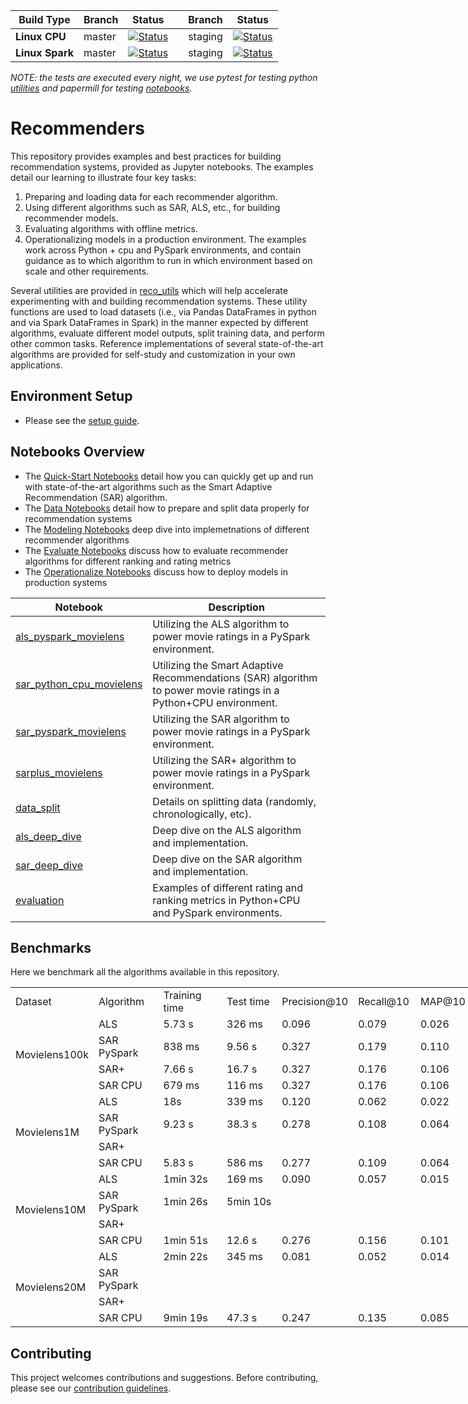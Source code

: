 
| Build Type | Branch | Status |  | Branch | Status | 
| --- | --- | --- | --- | --- | --- | 
| **Linux CPU** |  master | [![Status](https://msdata.visualstudio.com/AlgorithmsAndDataScience/_apis/build/status/nightly?branchName=master)](https://msdata.visualstudio.com/AlgorithmsAndDataScience/_build/latest?definitionId=4792)  || staging | [![Status](https://msdata.visualstudio.com/AlgorithmsAndDataScience/_apis/build/status/nightly_staging?branchName=staging)](https://msdata.visualstudio.com/AlgorithmsAndDataScience/_build/latest?definitionId=4594) | 
| **Linux Spark** | master | [![Status](https://msdata.visualstudio.com/AlgorithmsAndDataScience/_apis/build/status/nightly_spark?branchName=master)](https://msdata.visualstudio.com/AlgorithmsAndDataScience/_build/latest?definitionId=4804) | | staging | [![Status](https://msdata.visualstudio.com/AlgorithmsAndDataScience/_apis/build/status/nightly_spark_staging?branchName=staging)](https://msdata.visualstudio.com/AlgorithmsAndDataScience/_build/latest?definitionId=4805)|

*NOTE: the tests are executed every night, we use pytest for testing python [utilities]((reco_utils)) and papermill for testing [notebooks](notebooks)*.

# Recommenders 

This repository provides examples and best practices for building recommendation systems, provided as Jupyter notebooks. The examples detail our learning to illustrate four key tasks: 
1. Preparing and loading data for each recommender algorithm. 
2. Using different algorithms such as SAR, ALS, etc., for building recommender models. 
3. Evaluating algorithms with offline metrics. 
4. Operationalizing models in a production environment. The examples work across Python + cpu and PySpark environments, and contain guidance as to which algorithm to run in which environment based on scale and other requirements. 

Several utilities are provided in [reco_utils](reco_utils) which will help accelerate experimenting with and building recommendation systems. These utility functions are used to load datasets (i.e., via Pandas DataFrames in python and via Spark DataFrames in Spark) in the manner expected by different algorithms, evaluate different model outputs, split training data, and perform other common tasks. Reference implementations of several state-of-the-art algorithms are provided for self-study and customization in your own applications. 

## Environment Setup
* Please see the [setup guide](SETUP.md).

## Notebooks Overview

- The [Quick-Start Notebooks](notebooks/00_quick_start/) detail how you can quickly get up and run with state-of-the-art algorithms such as the Smart Adaptive Recommendation (SAR) algorithm. 
- The [Data Notebooks](notebooks/01_data) detail how to prepare and split data properly for recommendation systems
- The [Modeling Notebooks](notebooks/02_modeling) deep dive into implemetnations of different recommender algorithms
- The [Evaluate Notebooks](notebooks/03_evaluate) discuss how to evaluate recommender algorithms for different ranking and rating metrics
- The [Operationalize Notebooks](notebooks/04_operationalize) discuss how to deploy models in production systems

| Notebook | Description | 
| --- | --- | 
| [als_pyspark_movielens](notebooks/00_quick_start/als_pyspark_movielens.ipynb) | Utilizing the ALS algorithm to power movie ratings in a PySpark environment.
| [sar_python_cpu_movielens](notebooks/00_quick_start/sar_python_cpu_movielens.ipynb) | Utilizing the Smart Adaptive Recommendations (SAR) algorithm to power movie ratings in a Python+CPU environment.
| [sar_pyspark_movielens](notebooks/00_quick_start/sar_pyspark_movielens.ipynb) | Utilizing the SAR algorithm to power movie ratings in a PySpark environment.
| [sarplus_movielens](notebooks/00_quick_start/sarplus_movielens.ipynb) | Utilizing the SAR+ algorithm to power movie ratings in a PySpark environment.
| [data_split](notebooks/01_data/data_split.ipynb) | Details on splitting data (randomly, chronologically, etc).
| [als_deep_dive](notebooks/02_modeling/als_deep_dive.ipynb) | Deep dive on the ALS algorithm and implementation.
| [sar_deep_dive](notebooks/02_modeling/sar_deep_dive.ipynb) | Deep dive on the SAR algorithm and implementation.
| [evaluation](notebooks/03_evaluate/evaluation.ipynb) | Examples of different rating and ranking metrics in Python+CPU and PySpark environments.

## Benchmarks

Here we benchmark all the algorithms available in this repository.

<table border=0 cellpadding=0 cellspacing=0 width=1164 style='border-collapse:
 collapse;table-layout:fixed;width:871pt'>
 <col class=xl65 width=111 style='mso-width-source:userset;mso-width-alt:3541;
 width:83pt'>
 <col class=xl65 width=107 style='mso-width-source:userset;mso-width-alt:3413;
 width:80pt'>
 <col class=xl65 width=117 span=2 style='mso-width-source:userset;mso-width-alt:
 3754;width:88pt'>
 <col class=xl68 width=103 style='mso-width-source:userset;mso-width-alt:3285;
 width:77pt'>
 <col class=xl68 width=87 span=7 style='width:65pt'>
 <tr class=xl66 height=21 style='height:16.0pt'>
  <td height=21 class=xl66 width=111 style='height:16.0pt;width:83pt'>Dataset</td>
  <td class=xl66 width=107 style='width:80pt'>Algorithm</td>
  <td class=xl66 width=117 style='width:88pt'>Training time</td>
  <td class=xl66 width=117 style='width:88pt'>Test time</td>
  <td class=xl67 width=103 style='width:77pt'>Precision@10</td>
  <td class=xl67 width=87 style='width:65pt'>Recall@10</td>
  <td class=xl67 width=87 style='width:65pt'>MAP@10</td>
  <td class=xl67 width=87 style='width:65pt'>NDCG@10</td>
  <td class=xl67 width=87 style='width:65pt'>RMSE</td>
  <td class=xl67 width=87 style='width:65pt'>MAE</td>
  <td class=xl67 width=87 style='width:65pt'>Exp Var</td>
  <td class=xl67 width=87 style='width:65pt'>R^2</td>
 </tr>
 <tr height=21 style='height:16.0pt'>
  <td rowspan=4 height=84 class=xl69 width=111 style='height:64.0pt;width:83pt'>Movielens100k</td>
  <td class=xl65>ALS</td>
  <td class=xl65>5.73 s</td>
  <td class=xl65>326 ms</td>
  <td class=xl68>0.096</td>
  <td class=xl68>0.079</td>
  <td class=xl68>0.026</td>
  <td class=xl68>0.100</td>
  <td class=xl68>1.110</td>
  <td class=xl68>0.860</td>
  <td class=xl68>0.025</td>
  <td class=xl68>0.023</td>
 </tr>
 <tr height=21 style='height:16.0pt'>
  <td height=21 class=xl65 style='height:16.0pt'>SAR PySpark</td>
  <td class=xl65>838 ms</td>
  <td class=xl65>9.56 s</td>
  <td class=xl68>0.327</td>
  <td class=xl68>0.179</td>
  <td class=xl68>0.110</td>
  <td class=xl68>0.379</td>
  <td class=xl68></td>
  <td class=xl68></td>
  <td class=xl68></td>
  <td class=xl68></td>
 </tr>
 <tr height=21 style='height:16.0pt'>
  <td height=21 class=xl65 style='height:16.0pt'>SAR+</td>
  <td class=xl65>7.66 s</td>
  <td class=xl65>16.7 s</td>
  <td class=xl68>0.327</td>
  <td class=xl68>0.176</td>
  <td class=xl68>0.106</td>
  <td class=xl68>0.373</td>
  <td class=xl68></td>
  <td class=xl68></td>
  <td class=xl68></td>
  <td class=xl68></td>
 </tr>
 <tr height=21 style='height:16.0pt'>
  <td height=21 class=xl65 style='height:16.0pt'>SAR CPU</td>
  <td class=xl65>679 ms</td>
  <td class=xl65>116 ms</td>
  <td class=xl68>0.327</td>
  <td class=xl68>0.176</td>
  <td class=xl68>0.106</td>
  <td class=xl68>0.373</td>
  <td class=xl68></td>
  <td class=xl68></td>
  <td class=xl68></td>
  <td class=xl68></td>
 </tr>
 <tr height=21 style='height:16.0pt'>
  <td rowspan=4 height=84 class=xl65 style='height:64.0pt'>Movielens1M</td>
  <td class=xl65>ALS</td>
  <td class=xl65>18s</td>
  <td class=xl65>339 ms</td>
  <td class=xl68>0.120</td>
  <td class=xl68>0.062</td>
  <td class=xl68>0.022</td>
  <td class=xl68>0.119</td>
  <td class=xl68>0.950</td>
  <td class=xl68>0.735</td>
  <td class=xl68>0.280</td>
  <td class=xl68>0.280</td>
 </tr>
 <tr height=21 style='height:16.0pt'>
  <td height=21 class=xl65 style='height:16.0pt'>SAR PySpark</td>
  <td class=xl65>9.23 s</td>
  <td class=xl65>38.3 s</td>
  <td class=xl68>0.278</td>
  <td class=xl68>0.108</td>
  <td class=xl68>0.064</td>
  <td class=xl68>0.309</td>
  <td class=xl68></td>
  <td class=xl68></td>
  <td class=xl68></td>
  <td class=xl68></td>
 </tr>
 <tr height=21 style='height:16.0pt'>
  <td height=21 class=xl65 style='height:16.0pt'>SAR+</td>
  <td class=xl65></td>
  <td class=xl65></td>
  <td class=xl68></td>
  <td class=xl68></td>
  <td class=xl68></td>
  <td class=xl68></td>
  <td class=xl68></td>
  <td class=xl68></td>
  <td class=xl68></td>
  <td class=xl68></td>
 </tr>
 <tr height=21 style='height:16.0pt'>
  <td height=21 class=xl65 style='height:16.0pt'>SAR CPU</td>
  <td class=xl65>5.83 s</td>
  <td class=xl65>586 ms</td>
  <td class=xl68>0.277</td>
  <td class=xl68>0.109</td>
  <td class=xl68>0.064</td>
  <td class=xl68>0.308</td>
  <td class=xl68></td>
  <td class=xl68></td>
  <td class=xl68></td>
  <td class=xl68></td>
 </tr>
 <tr height=21 style='height:16.0pt'>
  <td rowspan=4 height=84 class=xl65 style='height:64.0pt'>Movielens10M</td>
  <td class=xl65>ALS</td>
  <td class=xl65>1min 32s</td>
  <td class=xl65>169 ms</td>
  <td class=xl68>0.090</td>
  <td class=xl68>0.057</td>
  <td class=xl68>0.015</td>
  <td class=xl68>0.084</td>
  <td class=xl68>0.850</td>
  <td class=xl68>0.647</td>
  <td class=xl68>0.359</td>
  <td class=xl68>0.359</td>
 </tr>
 <tr height=21 style='height:16.0pt'>
  <td height=21 class=xl65 style='height:16.0pt'>SAR PySpark</td>
  <td class=xl65>1min 26s</td>
  <td class=xl65>5min 10s</td>
  <td class=xl68></td>
  <td class=xl68></td>
  <td class=xl68></td>
  <td class=xl68></td>
  <td class=xl68></td>
  <td class=xl68></td>
  <td class=xl68></td>
  <td class=xl68></td>
 </tr>
 <tr height=21 style='height:16.0pt'>
  <td height=21 class=xl65 style='height:16.0pt'>SAR+</td>
  <td class=xl65></td>
  <td class=xl65></td>
  <td class=xl68></td>
  <td class=xl68></td>
  <td class=xl68></td>
  <td class=xl68></td>
  <td class=xl68></td>
  <td class=xl68></td>
  <td class=xl68></td>
  <td class=xl68></td>
 </tr>
 <tr height=21 style='height:16.0pt'>
  <td height=21 class=xl65 style='height:16.0pt'>SAR CPU</td>
  <td class=xl65>1min 51s</td>
  <td class=xl65>12.6 s</td>
  <td class=xl68>0.276</td>
  <td class=xl68>0.156</td>
  <td class=xl68>0.101</td>
  <td class=xl68>0.321</td>
  <td class=xl68></td>
  <td class=xl68></td>
  <td class=xl68></td>
  <td class=xl68></td>
 </tr>
 <tr height=21 style='height:16.0pt'>
  <td rowspan=4 height=84 class=xl65 style='height:64.0pt'>Movielens20M</td>
  <td class=xl65>ALS</td>
  <td class=xl65>2min 22s</td>
  <td class=xl65>345 ms</td>
  <td class=xl68>0.081</td>
  <td class=xl68>0.052</td>
  <td class=xl68>0.014</td>
  <td class=xl68>0.076</td>
  <td class=xl68>0.830</td>
  <td class=xl68>0.633</td>
  <td class=xl68>0.372</td>
  <td class=xl68>0.371</td>
 </tr>
 <tr height=21 style='height:16.0pt'>
  <td height=21 class=xl65 style='height:16.0pt'>SAR PySpark</td>
  <td class=xl65></td>
  <td class=xl65></td>
  <td class=xl68></td>
  <td class=xl68></td>
  <td class=xl68></td>
  <td class=xl68></td>
  <td class=xl68></td>
  <td class=xl68></td>
  <td class=xl68></td>
  <td class=xl68></td>
 </tr>
 <tr height=21 style='height:16.0pt'>
  <td height=21 class=xl65 style='height:16.0pt'>SAR+</td>
  <td class=xl65></td>
  <td class=xl65></td>
  <td class=xl68></td>
  <td class=xl68></td>
  <td class=xl68></td>
  <td class=xl68></td>
  <td class=xl68></td>
  <td class=xl68></td>
  <td class=xl68></td>
  <td class=xl68></td>
 </tr>
 <tr height=21 style='height:16.0pt'>
  <td height=21 class=xl65 style='height:16.0pt'>SAR CPU</td>
  <td class=xl65>9min 19s</td>
  <td class=xl65>47.3 s</td>
  <td class=xl68>0.247</td>
  <td class=xl68>0.135</td>
  <td class=xl68>0.085</td>
  <td class=xl68>0.287</td>
  <td class=xl68></td>
  <td class=xl68></td>
  <td class=xl68></td>
  <td class=xl68></td>
 </tr>
 <![if supportMisalignedColumns]>
 <tr height=0 style='display:none'>
  <td width=111 style='width:83pt'></td>
  <td width=107 style='width:80pt'></td>
  <td width=117 style='width:88pt'></td>
  <td width=117 style='width:88pt'></td>
  <td width=103 style='width:77pt'></td>
  <td width=87 style='width:65pt'></td>
  <td width=87 style='width:65pt'></td>
  <td width=87 style='width:65pt'></td>
  <td width=87 style='width:65pt'></td>
  <td width=87 style='width:65pt'></td>
  <td width=87 style='width:65pt'></td>
  <td width=87 style='width:65pt'></td>
 </tr>
 <![endif]>
</table>

## Contributing

This project welcomes contributions and suggestions. Before contributing, please see our [contribution guidelines](CONTRIBUTING.md).


